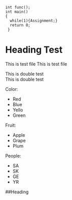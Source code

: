~~~~~
int func();
int main()
{
  while(1){Assignment;}
  return 0;
 }
~~~~~
 
Heading Test
=====
 
This is test file 
This is test file
 
This is double test  
This is double test
 
Color:
 * Red
 * Blue
 * Yello
 * Green
 
Fruit:
 + Apple
 + Grape
 + Plum
 
People:
 - SA
 - SK
 - GE
 - YR
 
 
 ##Heading
